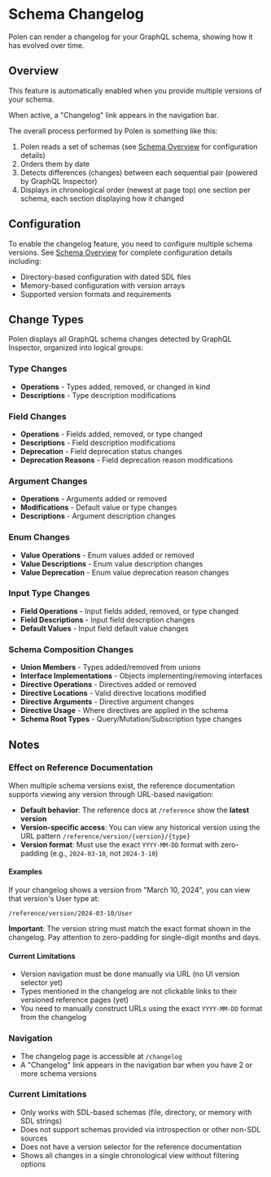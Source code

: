 # Schema Changelog

Polen can render a changelog for your GraphQL schema, showing how it has evolved over time.

## Overview

This feature is automatically enabled when you provide multiple versions of your schema.

When active, a "Changelog" link appears in the navigation bar.

The overall process performed by Polen is something like this:

1. Polen reads a set of schemas (see [Schema Overview](/features/schema-overview) for configuration details)
2. Orders them by date
3. Detects differences (changes) between each sequential pair (powered by GraphQL Inspector)
4. Displays in chronological order (newest at page top) one section per schema, each section displaying how it changed

## Configuration

To enable the changelog feature, you need to configure multiple schema versions. See [Schema Overview](/features/schema-overview) for complete configuration details including:

- Directory-based configuration with dated SDL files
- Memory-based configuration with version arrays
- Supported version formats and requirements

## Change Types

Polen displays all GraphQL schema changes detected by GraphQL Inspector, organized into logical groups:

### Type Changes

- **Operations** - Types added, removed, or changed in kind
- **Descriptions** - Type description modifications

### Field Changes

- **Operations** - Fields added, removed, or type changed
- **Descriptions** - Field description modifications
- **Deprecation** - Field deprecation status changes
- **Deprecation Reasons** - Field deprecation reason modifications

### Argument Changes

- **Operations** - Arguments added or removed
- **Modifications** - Default value or type changes
- **Descriptions** - Argument description changes

### Enum Changes

- **Value Operations** - Enum values added or removed
- **Value Descriptions** - Enum value description changes
- **Value Deprecation** - Enum value deprecation reason changes

### Input Type Changes

- **Field Operations** - Input fields added, removed, or type changed
- **Field Descriptions** - Input field description changes
- **Default Values** - Input field default value changes

### Schema Composition Changes

- **Union Members** - Types added/removed from unions
- **Interface Implementations** - Objects implementing/removing interfaces
- **Directive Operations** - Directives added or removed
- **Directive Locations** - Valid directive locations modified
- **Directive Arguments** - Directive argument changes
- **Directive Usage** - Where directives are applied in the schema
- **Schema Root Types** - Query/Mutation/Subscription type changes

## Notes

### Effect on Reference Documentation

When multiple schema versions exist, the reference documentation supports viewing any version through URL-based navigation:

- **Default behavior**: The reference docs at `/reference` show the **latest version**
- **Version-specific access**: You can view any historical version using the URL pattern `/reference/version/{version}/{type}`
- **Version format**: Must use the exact `YYYY-MM-DD` format with zero-padding (e.g., `2024-03-10`, not `2024-3-10`)

#### Examples

If your changelog shows a version from "March 10, 2024", you can view that version's User type at:

```
/reference/version/2024-03-10/User
```

**Important**: The version string must match the exact format shown in the changelog. Pay attention to zero-padding for single-digit months and days.

#### Current Limitations

- Version navigation must be done manually via URL (no UI version selector yet)
- Types mentioned in the changelog are not clickable links to their versioned reference pages (yet)
- You need to manually construct URLs using the exact `YYYY-MM-DD` format from the changelog

### Navigation

- The changelog page is accessible at `/changelog`
- A "Changelog" link appears in the navigation bar when you have 2 or more schema versions

### Current Limitations

- Only works with SDL-based schemas (file, directory, or memory with SDL strings)
- Does not support schemas provided via introspection or other non-SDL sources
- Does not have a version selector for the reference documentation
- Shows all changes in a single chronological view without filtering options
